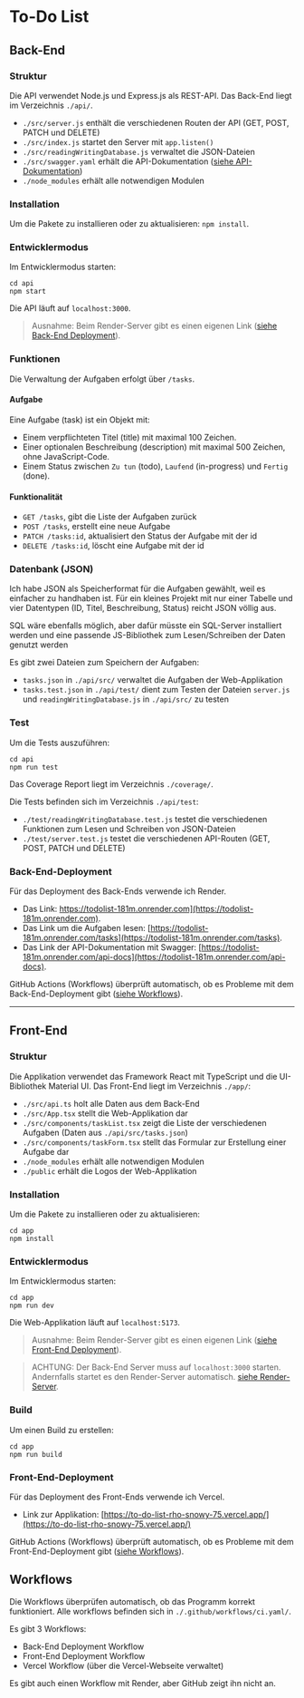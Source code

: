 # To-Do List

## Back-End

### Struktur
Die API verwendet Node.js und Express.js als REST-API.
Das Back-End liegt im Verzeichnis `./api/`.

- `./src/server.js` enthält die verschiedenen Routen der API (GET, POST, PATCH und DELETE)
- `./src/index.js` startet den Server mit `app.listen()`
- `./src/readingWritingDatabase.js` verwaltet die JSON-Dateien
- `./src/swagger.yaml` erhält die API-Dokumentation ([siehe API-Dokumentation](#Back-End-Deployment))
- `./node_modules` erhält alle notwendigen Modulen

### Installation
Um die Pakete zu installieren oder zu aktualisieren: `npm install`.

### Entwicklermodus
Im Entwicklermodus starten: 
```
cd api
npm start
```

Die API läuft auf `localhost:3000`.  
>Ausnahme: Beim Render-Server gibt es einen eigenen Link ([siehe Back-End Deployment](#Back-End-Deployment)).

### Funktionen
Die Verwaltung der Aufgaben erfolgt über `/tasks`.

#### Aufgabe
Eine Aufgabe (task) ist ein Objekt mit:

- Einem verpflichteten Titel (title) mit maximal 100 Zeichen.
- Einer optionalen Beschreibung (description) mit maximal 500 Zeichen, ohne JavaScript-Code.
- Einem Status zwischen `Zu tun` (todo), `Laufend` (in-progress) und `Fertig` (done).

#### Funktionalität
- `GET /tasks`, gibt die Liste der Aufgaben zurück
- `POST /tasks`, erstellt eine neue Aufgabe
- `PATCH /tasks:id`, aktualisiert den Status der Aufgabe mit der id
- `DELETE /tasks:id`, löscht eine Aufgabe mit der id

### Datenbank (JSON)
Ich habe JSON als Speicherformat für die Aufgaben gewählt, weil es einfacher zu handhaben ist.
Für ein kleines Projekt mit nur einer Tabelle und vier Datentypen (ID, Titel, Beschreibung, Status) reicht JSON völlig aus.

SQL wäre ebenfalls möglich, aber dafür müsste ein SQL-Server installiert werden und eine passende JS-Bibliothek zum Lesen/Schreiben der Daten genutzt werden

Es gibt zwei Dateien zum Speichern der Aufgaben:

- `tasks.json` in `./api/src/` verwaltet die Aufgaben der Web-Applikation
- `tasks.test.json` in `./api/test/` dient zum Testen der Dateien `server.js` und `readingWritingDatabase.js` in `./api/src/` zu testen

### Test
Um die Tests auszuführen: 
```
cd api
npm run test
```

Das Coverage Report liegt im Verzeichnis `./coverage/`.

Die Tests befinden sich im Verzeichnis `./api/test`:

- `./test/readingWritingDatabase.test.js` testet die verschiedenen Funktionen zum Lesen und Schreiben von JSON-Dateien
- `./test/server.test.js` testet die verschiedenen API-Routen (GET, POST, PATCH und DELETE)

### Back-End-Deployment
Für das Deployment des Back-Ends verwende ich Render.

- Das Link: https://todolist-181m.onrender.com](https://todolist-181m.onrender.com).
- Das Link um die Aufgaben lesen: [https://todolist-181m.onrender.com/tasks](https://todolist-181m.onrender.com/tasks).
- Das Link der API-Dokumentation mit Swagger: [https://todolist-181m.onrender.com/api-docs](https://todolist-181m.onrender.com/api-docs).

GitHub Actions (Workflows) überprüft automatisch, ob es Probleme mit dem Back-End-Deployment gibt ([siehe Workflows](#Workflows)).

---

## Front-End

### Struktur
Die Applikation verwendet das Framework React mit TypeScript und die UI-Bibliothek Material UI.
Das Front-End liegt im Verzeichnis `./app/`:

- `./src/api.ts` holt alle Daten aus dem Back-End
- `./src/App.tsx` stellt die Web-Applikation dar
- `./src/components/taskList.tsx` zeigt die Liste der verschiedenen Aufgaben (Daten aus `./api/src/tasks.json`)
- `./src/components/taskForm.tsx` stellt das Formular zur Erstellung einer Aufgabe dar
- `./node_modules` erhält alle notwendigen Modulen
- `./public` erhält die Logos der Web-Applikation

### Installation
Um die Pakete zu installieren oder zu aktualisieren: 
```
cd app
npm install
```

### Entwicklermodus
Im Entwicklermodus starten: 
```
cd app
npm run dev
```
Die Web-Applikation läuft auf `localhost:5173`.
> Ausnahme: Beim Render-Server gibt es einen eigenen Link ([siehe Front-End Deployment](#Front-End-Deployment)).

> ACHTUNG: Der Back-End Server muss auf `localhost:3000` starten. Andernfalls startet es den Render-Server automatisch. [siehe Render-Server](#Back-End-Deployment). 

### Build
Um einen Build zu erstellen: 
```
cd app
npm run build
```

### Front-End-Deployment
Für das Deployment des Front-Ends verwende ich Vercel.

- Link zur Applikation: [https://to-do-list-rho-snowy-75.vercel.app/](https://to-do-list-rho-snowy-75.vercel.app/)

GitHub Actions (Workflows) überprüft automatisch, ob es Probleme mit dem Front-End-Deployment gibt ([siehe Workflows](#Workflows)).  

## Workflows

Die Workflows überprüfen automatisch, ob das Programm korrekt funktioniert.
Alle workflows befinden sich in `./.github/workflows/ci.yaml/`.

Es gibt 3 Workflows:
- Back-End Deployment Workflow 
- Front-End Deployment Workflow
- Vercel Workflow (über die Vercel-Webseite verwaltet)

Es gibt auch einen Workflow mit Render, aber GitHub zeigt ihn nicht an.